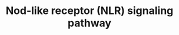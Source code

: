 ---
annotations:
- type: Pathway Ontology
  value: signaling pathway pertinent to immunity
- type: Pathway Ontology
  value: signaling pathway
authors:
- MaintBot
- AlexanderPico
- Elisa
- Eweitz
description: Mammalian cells have evolved a set of specialized pattern recognition-molecules
  (PRMs) to detect conserved molecular motifs present on pathogens known as pathogen-associated-molecular-patterns
  (PAMPs). NLR proteins (alternatively named NBD-LRR or CATERPILLER) represent one
  subclass of PRMs that have recently attracted much attention. Their cytoplasmic
  location differs from the classical PRMs which are mostly membrane spanning receptors
  (such as the Toll-like-receptors (TLRs) or lectins) and accordingly NLRs were proposed
  to be activated mainly by intracellular bacterial pathogens.
last-edited: 2021-05-15
organisms:
- Danio rerio
redirect_from:
- /index.php/Pathway:WP1360
- /instance/WP1360
schema-jsonld:
- '@context': https://schema.org/
  '@id': https://wikipathways.github.io/pathways/WP1360.html
  '@type': Dataset
  creator:
    '@type': Organization
    name: WikiPathways
  description: Mammalian cells have evolved a set of specialized pattern recognition-molecules
    (PRMs) to detect conserved molecular motifs present on pathogens known as pathogen-associated-molecular-patterns
    (PAMPs). NLR proteins (alternatively named NBD-LRR or CATERPILLER) represent one
    subclass of PRMs that have recently attracted much attention. Their cytoplasmic
    location differs from the classical PRMs which are mostly membrane spanning receptors
    (such as the Toll-like-receptors (TLRs) or lectins) and accordingly NLRs were
    proposed to be activated mainly by intracellular bacterial pathogens.
  keywords:
  - chuk
  - MDP
  - ikbkb
  - LOC562176
  - TriDAP
  - p50
  - DAMPS
  - MAPK
  - zgc:172209
  - map3k7
  - zgc:152984
  - CARD
  - RelA
  - ikbkg
  license: CC0
  name: Nod-like receptor (NLR) signaling pathway
seo: CreativeWork
title: Nod-like receptor (NLR) signaling pathway
wpid: WP1360
---